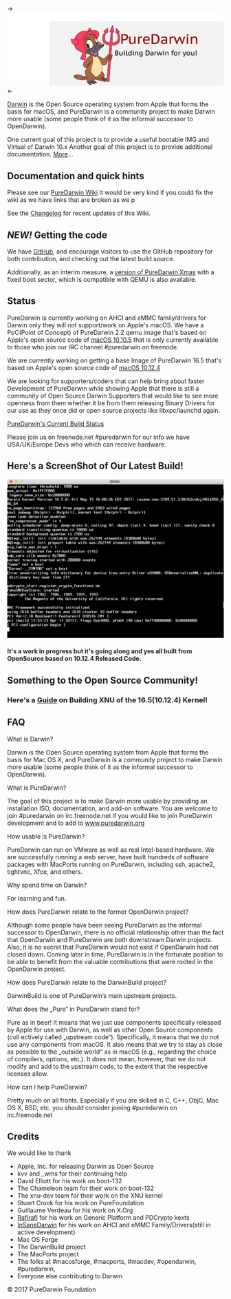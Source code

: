 -> ![](/puredarwin.png) <-

[Darwin](http://en.wikipedia.org/wiki/Darwin_%28operating_system%29) is the Open Source operating system from Apple that forms the basis for macOS, and PureDarwin is a community project to make Darwin more usable (some people think of it as the informal successor to OpenDarwin).

One current goal of this project is to provide a useful bootable IMG and Virtual of Darwin 10.x
Another goal of this project is to provide additional documentation. [More](https://github.com/PureDarwin/PureDarwin/wiki/About)...

Documentation and quick hints
-----------------------------
Please see our [PureDarwin Wiki](https://github.com/PureDarwin/PureDarwin/wiki/) It would be very kind if you could fix the wiki as we have links that are broken as we p

See the [Changelog](https://github.com/PureDarwin/PureDarwin/wiki/_history) for recent updates of this Wiki.

*NEW!* Getting the code
-------------------------
We have [GitHub](https://github.com/PureDarwin/), and encourage visitors to use the GitHub repository for both contribution, and checking out the latest build source. 

Additionally, as an interim measure, a [version of PureDarwin Xmas](https://github.com/PureDarwin/LegacyDownloads/releases/download/PDXMASNBE01/NewBootEnvironment-XMas-1.7z) with a fixed boot sector, which is compatible with QEMU is also available. 

Status
------

PureDarwin is currently working on AHCI and eMMC family/drivers for Darwin only they will not support/work on Apple's macOS. We have a PoC(Point of Concept) of PureDarwin 2.2 qemu image that's based on Apple's open source code of [macOS 10.10.5](http://opensource.apple.com/release/os-x-10105/) that is only currently available to those who join our IRC channel #puredarwin on freenode. 

We are currently working on getting a base Image of PureDarwin 16.5 that's based on  Apple's open source code of [macOS 10.12.4](https://opensource.apple.com/release/macos-10124.html)

We are looking for supporters/coders that can help bring about faster Development of PureDarwin while showing Apple that there is still a community of Open Source Darwin Supporters that would like to see more openness from them whether it be from them releasing Binary Drivers for our use as they once did or open source projects like libxpc/launchd again.

[PureDarwin's Current Build Status](https://puredarwin.github.io/Status.md)

Please join us on freenode.net #puredarwin for our info we have USA/UK/Europe Devs who which can receive hardware.

## Here's a ScreenShot of Our Latest Build!
![](/ScreenShot_Latest_Test_Build.png)
#### It's a work in progress but it's going along and yes all built from OpenSource based on 10.12.4 Released Code.

## **Something to the Open Source Community!**

### **Here's a [Guide](https://github.com/PureDarwin/Building-XNU-16.5_3789.51.2/) on Building XNU of the 16.5(10.12.4) Kernel!**  
   



FAQ
-------

What is Darwin?

Darwin is the Open Source operating
system from Apple that forms the
basis for Mac OS X, and PureDarwin is
a community project to make Darwin
more usable (some people think of it
as the informal successor to OpenDarwin).

What is PureDarwin?

The goal of this project is to make
Darwin more usable by providing an
installation ISO, documentation, and
add-on software. You are welcome to
join #puredarwin on irc.freenode.net
if you would like to join PureDarwin
development and to add to
www.puredarwin.org

How usable is PureDarwin?

PureDarwin can run on VMware as well
as real Intel-based hardware. We are
successfully running a web server, have
built hundreds of software packages
with MacPorts running on PureDarwin,
including ssh, apache2, tightvnc, Xfce,
and others.

Why spend time on Darwin?

For learning and fun.

How does PureDarwin relate to the
former OpenDarwin project?

Although some people have been
seeing PureDarwin as the informal
successor to OpenDarwin, there is no
official relationship other than the fact
that OpenDarwin and PureDarwin are
both downstream Darwin projects.
Also, it is no secret that PureDarwin
would not exist if OpenDarwin had not
closed down. Coming later in time,
PureDarwin is in the fortunate position
to be able to benefit from the valuable
contributions that were rooted in the
OpenDarwin project.

How does PureDarwin relate to the
DarwinBuild project?

DarwinBuild is one of PureDarwin‘s
main upstream projects.

What does the „Pure“ in PureDarwin
stand for?

Pure as in beer! It means that we just use components specifically released
by Apple for use with Darwin, as well as other Open Source components (coll
ectively called „upstream code“). Specifically, it means that we do not
use any components from macOS. It also means that we try to stay as close
as possible to the „outside world“ as in macOS (e.g., regarding the choice
of compilers, options, etc.). It does not
mean, however, that we do not modify
and add to the upstream code, to
the extent that the respective licenses
allow.

How can I help PureDarwin?

Pretty much on all fronts. Especially if
you are skilled in C, C++, ObjC, Mac OS
X, BSD, etc. you should consider joining
#puredarwin on irc.freenode.net

Credits
-------

We would like to thank
-   Apple, Inc. for releasing Darwin as Open Source 
-   kvv and _wms for their continuing help
-   David Elliott for his work on boot-132
-   The Chameleon team for their work on boot-132
-   The xnu-dev team for their work on the XNU kernel
-   Stuart Crook for his work on PureFoundation
-   Guillaume Verdeau for his work on X.Org
-   [Rafirafi](https://github.com/rafirafi) for his work on Generic Platform and PDCrypto kexts
-   [InSaneDarwin](https://github.com/csekel/) for his work on AHCI and eMMC Family/Drivers(still in active development)
-   Mac OS Forge 
-   The DarwinBuild project 
-   The MacPorts project
-   The folks at #macosforge, #macports, #macdev, #opendarwin, #puredarwin, 
-   Everyone else contributing to Darwin 

© 2017 PureDarwin Foundation 
